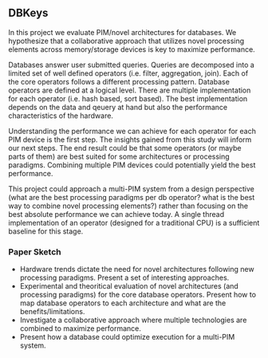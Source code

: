 ## DBKeys

In this project we evaluate PIM/novel architectures for databases.
We hypothesize that a collaborative approach that utilizes novel 
processing elements across memory/storage devices is key to maximize 
performance.
 
Databases answer user submitted queries. Queries are decomposed into a limited 
set of well defined operators (i.e. filter, aggregation, join). Each of the 
core operators follows a different processing pattern. Database operators are 
defined at a logical level. There are multiple implementation for each
operator (i.e. hash based, sort based). The best implementation depends on the
data and qeuery at hand but also the performance characteristics of 
the hardware. 

Understanding the performance we can achieve for each operator for each PIM
device is the first step. The insights gained from this study will inform our 
next steps. The end result could be that some operators 
(or maybe parts of them) are best suited for some architectures or 
processing paradigms. Combining multiple PIM devices could potentially 
yield the best performance.

This project could approach a multi-PIM system from a design perspective 
(what are the best processing paradigms per db operator? what is the best way to
combine novel processing elements?) rather than focusing on the best absolute
performance we can achieve today. A single thread implementation of an operator
(designed for a traditional CPU) is a sufficient baseline for this stage. 


### Paper Sketch

- Hardware trends dictate the need for novel architectures following 
new processing paradigms. Present a set of interesting approaches.
- Experimental and theoritical evaluation of novel architectures (and processing 
paradigms) for the core database operators. Present how to map database 
operators to each architecture and what are the benefits/limitations.
-  Investigate a collaborative approach where multiple technologies are 
combined to maximize performance. 
- Present how a database could optimize execution for a multi-PIM system.
